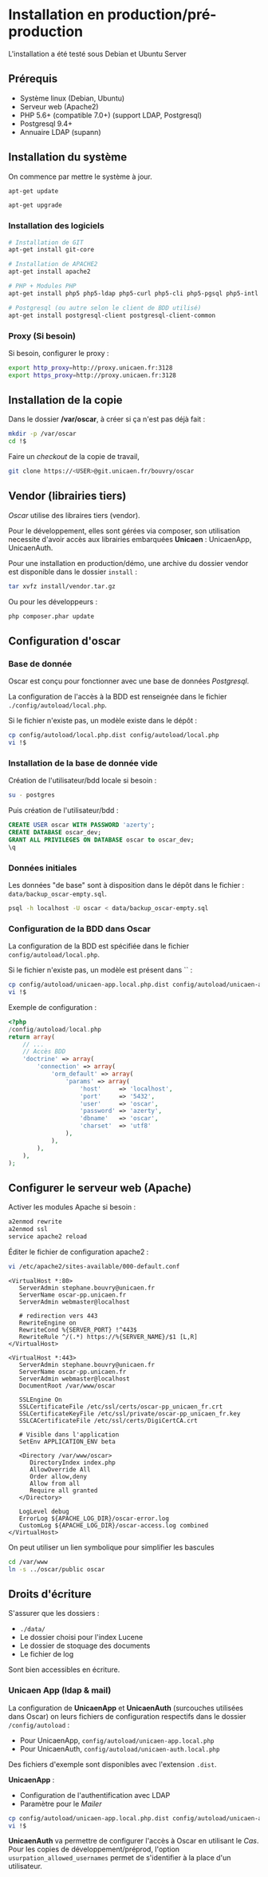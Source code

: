 # Installation en production/pré-production

L'installation a été testé sous Debian et Ubuntu Server

## Prérequis

 - Système linux (Debian, Ubuntu)
 - Serveur web (Apache2)
 - PHP 5.6+ (compatible 7.0+) (support LDAP, Postgresql)
 - Postgresql 9.4+
 - Annuaire LDAP (supann)


## Installation du système

On commence par mettre le système à jour.

```bash
apt-get update
```

```bash
apt-get upgrade
```

### Installation des logiciels

```bash
# Installation de GIT
apt-get install git-core

# Installation de APACHE2
apt-get install apache2

# PHP + Modules PHP
apt-get install php5 php5-ldap php5-curl php5-cli php5-pgsql php5-intl php5-mcrypt

# Postgresql (ou autre selon le client de BDD utilisé)
apt-get install postgresql-client postgresql-client-common
```

### Proxy (Si besoin)

Si besoin, configurer le proxy :

```bash
export http_proxy=http://proxy.unicaen.fr:3128
export https_proxy=http://proxy.unicaen.fr:3128
```



## Installation de la copie

Dans le dossier **/var/oscar**, à créer si ça n'est pas déjà fait :

```bash
mkdir -p /var/oscar
cd !$
```

Faire un *checkout* de la copie de travail,

```bash
git clone https://<USER>@git.unicaen.fr/bouvry/oscar
```


## Vendor (librairies tiers)

*Oscar* utilise des libraires tiers (vendor). 

Pour le développement, elles sont gérées via composer, son utilisation necessite 
 d'avoir accès aux librairies embarquées **Unicaen** : UnicaenApp, UnicaenAuth.
 
Pour une installation en production/démo, une archive du dossier vendor est 
 disponible dans le dossier `install` : 

```bash
tar xvfz install/vendor.tar.gz
```

Ou pour les développeurs : 

```bash
php composer.phar update
```




## Configuration d'oscar


### Base de donnée

Oscar est conçu pour fonctionner avec une base de données *Postgresql*.

La configuration de l'accès à la BDD est renseignée dans le fichier
`./config/autoload/local.php`.

Si le fichier n'existe pas, un modèle existe dans le dépôt :

```bash
cp config/autoload/local.php.dist config/autoload/local.php
vi !$
```

### Installation de la base de donnée vide

Création de l'utilisateur/bdd locale si besoin :

```bash
su - postgres
```

Puis création de l'utilisateur/bdd :

```sql
CREATE USER oscar WITH PASSWORD 'azerty';
CREATE DATABASE oscar_dev;
GRANT ALL PRIVILEGES ON DATABASE oscar to oscar_dev;
\q
```

### Données initiales

Les données "de base" sont à disposition dans
le dépôt dans le fichier : `data/backup_oscar-empty.sql`.

```bash
psql -h localhost -U oscar < data/backup_oscar-empty.sql
```

### Configuration de la BDD dans Oscar

La configuration de la BDD est spécifiée dans le fichier `config/autoload/local.php`.

Si le fichier n'existe pas, un modèle est présent dans `` :

```bash
cp config/autoload/unicaen-app.local.php.dist config/autoload/unicaen-app.local.php
vi !$
```
Exemple de configuration :

```php
<?php
/config/autoload/local.php
return array(
    // ...
    // Accès BDD
    'doctrine' => array(
        'connection' => array(
            'orm_default' => array(
                'params' => array(
                    'host'     => 'localhost',
                    'port'     => '5432',
                    'user'     => 'oscar',
                    'password' => 'azerty',
                    'dbname'   => 'oscar',
                    'charset'  => 'utf8'
                ),
            ),
        ),
    ),
);
```

## Configurer le serveur web (Apache)

Activer les modules Apache si besoin :

```bash
a2enmod rewrite
a2enmod ssl
service apache2 reload
```

Éditer le fichier de configuration apache2 :

```bash
vi /etc/apache2/sites-available/000-default.conf
```

```apacheconf
<VirtualHost *:80>
   ServerAdmin stephane.bouvry@unicaen.fr
   ServerName oscar-pp.unicaen.fr
   ServerAdmin webmaster@localhost

   # redirection vers 443
   RewriteEngine on
   RewriteCond %{SERVER_PORT} !^443$
   RewriteRule ^/(.*) https://%{SERVER_NAME}/$1 [L,R]
</VirtualHost>

<VirtualHost *:443>
   ServerAdmin stephane.bouvry@unicaen.fr
   ServerName oscar-pp.unicaen.fr
   ServerAdmin webmaster@localhost
   DocumentRoot /var/www/oscar

   SSLEngine On
   SSLCertificateFile /etc/ssl/certs/oscar-pp_unicaen_fr.crt
   SSLCertificateKeyFile /etc/ssl/private/oscar-pp_unicaen_fr.key
   SSLCACertificateFile /etc/ssl/certs/DigiCertCA.crt

   # Visible dans l'application
   SetEnv APPLICATION_ENV beta

   <Directory /var/www/oscar>
      DirectoryIndex index.php
      AllowOverride All
      Order allow,deny
      Allow from all
      Require all granted
   </Directory>

   LogLevel debug
   ErrorLog ${APACHE_LOG_DIR}/oscar-error.log
   CustomLog ${APACHE_LOG_DIR}/oscar-access.log combined
</VirtualHost>
```

On peut utiliser un lien symbolique pour simplifier les bascules

```bash
cd /var/www
ln -s ../oscar/public oscar
```


## Droits d'écriture

S'assurer que les dossiers :

 - `./data/`
 - Le dossier choisi pour l'index Lucene
 - Le dossier de stoquage des documents
 - Le fichier de log 

Sont bien accessibles en écriture.



### Unicaen App (ldap & mail)

La configuration de **UnicaenApp** et **UnicaenAuth** (surcouches utilisées dans 
Oscar) on leurs fichiers de configuration respectifs dans le dossier `/config/autoload` : 

 - Pour UnicaenApp, `config/autoload/unicaen-app.local.php`
 - Pour UnicaenAuth, `config/autoload/unicaen-auth.local.php`
 
 
Des fichiers d'exemple sont disponibles avec l'extension `.dist`.
  
**UnicaenApp** :
 - Configuration de l'authentification avec LDAP
 - Paramètre pour le *Mailer*
 

```bash
cp config/autoload/unicaen-app.local.php.dist config/autoload/unicaen-app.local.php
vi !$
```
  
  
**UnicaenAuth** va permettre de configurer l'accès à Oscar en utilisant le *Cas*. 
Pour les copies de développement/préprod, l'option `usurpation_allowed_usernames` 
permet de s'identifier à la place d'un utilisateur.

